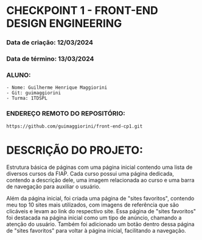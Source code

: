 # CHECKPOINT 1 - FRONT-END DESIGN ENGINEERING
### Data de criação: 12/03/2024
### Data de término: 13/03/2024

### ALUNO:
```
- Nome: Guilherme Henrique Maggiorini
- Git: guimaggiorini
- Turma: 1TDSPL
```

### ENDEREÇO REMOTO DO REPOSITÓRIO:
```
https://github.com/guimaggiorini/front-end-cp1.git
```

# DESCRIÇÃO DO PROJETO:
Estrutura básica de páginas com uma página inicial contendo uma lista de diversos cursos da FIAP. Cada curso possui uma página dedicada, contendo a descrição dele, uma imagem relacionada ao curso e uma barra de navegação para auxiliar o usuário.

Além da página inicial, foi criada uma página de "sites favoritos", contendo meu top 10 sites mais utilizados, com imagens de referência que são clicáveis e levam ao link do respectivo site. Essa página de "sites favoritos" foi destacada na página inicial como um tipo de anúncio, chamando a atenção do usuário. Também foi adicionado um botão dentro dessa página de "sites favoritos" para voltar à página inicial, facilitando a navegação.